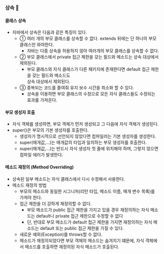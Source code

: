 ### 상속 📝

<h4>클래스 상속</h4>
<ul>
	<li>
		자바에서 상속은 다음과 같은 특징이 있다.
		<ul>
			<li>① 여러 개의 부모 클래스를 상속할 수 없다. extends 뒤에는 단 하나의 부모 클래스만 와야한다.
				<ul>
					<li>자바는 다중 상속을 허용하지 않아 여러개의 부모 클래스를 상속할 수 없다.</li>
				</ul>
			</li>
			<li>② 부모 클래스에서 private 접근 제한을 갖는 필드와 메소드는 상속 대상에서 제외된다.
				<ul>
					<li>부모 클래스와 자식 클래스가 다른 패키지에 존재한다면 default 접근 제한을 갖는 필드와 메소드도 <br>상속 대상에서 제외된다.</li>
				</ul>
			</li>
			<li>③ 중복되는 코드를 줄여줘 유지 보수 시간을 최소화 할 수 있다.
				<ul>
					<li>상속을 이용하면 부모 클래스의 수정으로 모든 자식 클래스들도 수정되는 효과를 가져온다.</li>
				</ul>
			</li>
		</ul>
	</li>
</ul>

<h4>부모 생성자 호출</h4>
<ul>
	<li>자식 객체를 생성하면, 부모 객체가 먼저 생성되고 그 다음에 자식 객체가 생성된다.</li>
	<li>super()은 부모의 기본 생성자를 호출한다.
		<ul>
			<li>생성자가 명시적으로 선언되지 않았다면 컴파일러는 기본 생성자를 생성한다.</li>
			<li>super(매개값,...)는 매개값의 타입과 일치하는 부모 생성자를 호출한다.</li>
			<li>super(매개값,...)는 반드시 자식 생성자 첫 줄에 위치해야 하며, 그렇지 않으면 컴파일 에러가 발생한다.</li>
		</ul>
	</li>
</ul>

<h4>메소드 재정의 (Method Overriding)</h4>
<ul>
	<li>상속된 일부 메소드는 자식 클래스에서 다시 수정해서 사용한다.</li>
	<li>메소드 재정의 방법
		<ul>
			<li>부모의 메소드와 동일한 시그니처(리턴 타입, 메소드 이름, 매개 변수 목록)를 가져야 한다.</li>
			<li>접근 제한을 더 강하게 재정의할 수 없다.
				<ul>
					<li>
						부모 메소드가 public 접근 제한을 가지고 있을 경우 재정의하는 자식 메소드는 default나 private 접근 제한으로 수정할 수 없다
					</li>
					<li>
						단, 반대로 부모 메소드가 default 접근 제한을 가지면 재정의하는 자식 메소드는 default 또는 public 접근 제한을 가질 수 있다.
					</li>
				</ul>
			</li>
			<li>새로운 예외(Exception)를 throws할 수 없다.</li>
			<li>메소드가 재정의되었다면 부모 객체의 메소드는 숨겨지기 떄문에, 자식 객체에서 메소드를 호출하면 재정의된 자식 메소드가 호출된다.</li>
		</ul>
	</li>
</ul>